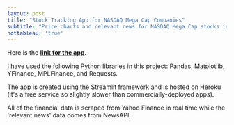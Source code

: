 ```yaml
---
layout: post
title: "Stock Tracking App for NASDAQ Mega Cap Companies"
subtitle: "Price charts and relevant news for NASDAQ Mega Cap stocks in addition to some useful metrics"
nottableau: 'true'
---
```


Here is the **[link for the app](https://fathomless-stream-09745.herokuapp.com/)**.

I have used the following Python libraries in this project: Pandas, Matplotlib, YFinance, MPLFinance, and Requests.

The app is created using the Streamlit framework and is hosted on Heroku (it's a free service so slightly slower than commercially-deployed apps).

All of the financial data is scraped from Yahoo Finance in real time while the 'relevant news' data comes from NewsAPI.
